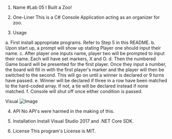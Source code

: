 1. Name 
#Lab 05 I Built a Zoo!

2. One-Liner
This is a C# Console Application acting as an organizer for zoo.

3. Usage

a. First install appropriate programs. Refer to Step 5 in this README.
b. Upon start up, a prompt will show up stating Player one should input their name.
c. After player one inputs name, player two will be prompted to input their name. Each will have set markers, X and O.
d. Then the numbered Game board will be presented for the first player. Once they input a number, the board will fill in with the first player's marker and the player will then be switched to the second. This will go on until a winner is declared or 9 turns have passed.
e. Winner will be declared if three in a row have been matched to the hard-coded array. If not, a tie will be declared instead if none matched.
f. Console will shut off once either condition is passed.

Visual
![Image](asset/TicTacToeImage.JPG)

4. API
No API's were harmed in the making of this.

5. Installation
Install Visual Studio 2017 and .NET Core SDK.

6. License
This program's License is MIT.